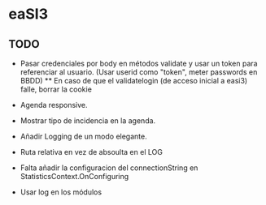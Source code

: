# eaSI3

## TODO
* Pasar credenciales por body en métodos validate y usar un token para referenciar al usuario. (Usar userid como "token", meter passwords en BBDD)
** En caso de que el validatelogin (de acceso inicial a easi3) falle, borrar la cookie
* Agenda responsive.
* Mostrar tipo de incidencia en la agenda.

* Añadir Logging de un modo elegante.
* Ruta relativa en vez de absoulta en el LOG
* Falta añadir la configuracion del connectionString en StatisticsContext.OnConfiguring
* Usar log en los módulos
